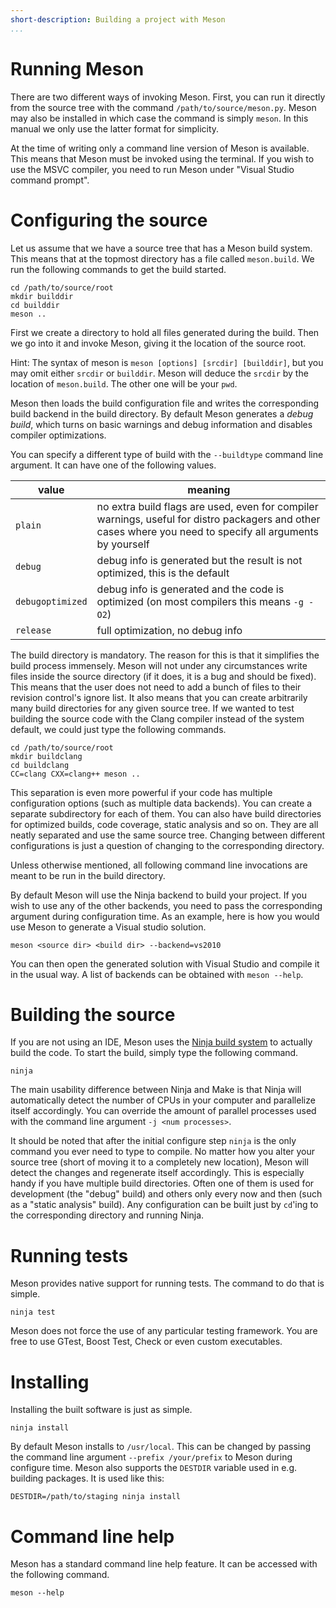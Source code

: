 ```yaml
---
short-description: Building a project with Meson
...
```


# Running Meson

There are two different ways of invoking Meson. First, you can run it
directly from the source tree with the command
`/path/to/source/meson.py`. Meson may also be installed in which case
the command is simply `meson`. In this manual we only use the latter
format for simplicity.

At the time of writing only a command line version of Meson is
available. This means that Meson must be invoked using the
terminal. If you wish to use the MSVC compiler, you need to run Meson
under "Visual Studio command prompt".

Configuring the source
==

Let us assume that we have a source tree that has a Meson build
system. This means that at the topmost directory has a file called
`meson.build`. We run the following commands to get the build started.


    cd /path/to/source/root
    mkdir builddir
    cd builddir
    meson ..

First we create a directory to hold all files generated during the
build. Then we go into it and invoke Meson, giving it the location of
the source root.

Hint: The syntax of meson is `meson [options] [srcdir] [builddir]`,
but you may omit either `srcdir` or `builddir`. Meson will deduce the
`srcdir` by the location of `meson.build`. The other one will be your
`pwd`.

Meson then loads the build configuration file and writes the
corresponding build backend in the build directory. By default Meson
generates a *debug build*, which turns on basic warnings and debug
information and disables compiler optimizations.

You can specify a different type of build with the `--buildtype`
command line argument. It can have one of the following values.

| value            | meaning                                                                                                                                                    |
| ------           | --------                                                                                                                                                   |
| `plain`          | no extra build flags are used, even for compiler warnings, useful for distro packagers and other cases where you need to specify all arguments by yourself |
| `debug`          | debug info is generated but the result is not optimized, this is the default                                                                               |
| `debugoptimized` | debug info is generated and the code is optimized (on most compilers this means `-g -O2`)                                                                  |
| `release`        | full optimization, no debug info                                                                                                                           |

The build directory is mandatory. The reason for this is that it
simplifies the build process immensely. Meson will not under any
circumstances write files inside the source directory (if it does, it
is a bug and should be fixed). This means that the user does not need
to add a bunch of files to their revision control's ignore list. It
also means that you can create arbitrarily many build directories for
any given source tree. If we wanted to test building the source code
with the Clang compiler instead of the system default, we could just
type the following commands.

    cd /path/to/source/root
    mkdir buildclang
    cd buildclang
    CC=clang CXX=clang++ meson ..

This separation is even more powerful if your code has multiple
configuration options (such as multiple data backends). You can create
a separate subdirectory for each of them. You can also have build
directories for optimized builds, code coverage, static analysis and
so on. They are all neatly separated and use the same source
tree. Changing between different configurations is just a question of
changing to the corresponding directory.

Unless otherwise mentioned, all following command line invocations are
meant to be run in the build directory.

By default Meson will use the Ninja backend to build your project. If
you wish to use any of the other backends, you need to pass the
corresponding argument during configuration time. As an example, here
is how you would use Meson to generate a Visual studio solution.

    meson <source dir> <build dir> --backend=vs2010

You can then open the generated solution with Visual Studio and
compile it in the usual way. A list of backends can be obtained with
`meson --help`.

Building the source
==

If you are not using an IDE, Meson uses the [Ninja build
system](https://ninja-build.org/) to actually build the code. To start
the build, simply type the following command.

    ninja

The main usability difference between Ninja and Make is that Ninja
will automatically detect the number of CPUs in your computer and
parallelize itself accordingly. You can override the amount of
parallel processes used with the command line argument `-j <num
processes>`.

It should be noted that after the initial configure step `ninja` is
the only command you ever need to type to compile. No matter how you
alter your source tree (short of moving it to a completely new
location), Meson will detect the changes and regenerate itself
accordingly. This is especially handy if you have multiple build
directories. Often one of them is used for development (the "debug"
build) and others only every now and then (such as a "static analysis"
build). Any configuration can be built just by `cd`'ing to the
corresponding directory and running Ninja.

Running tests
==

Meson provides native support for running tests. The command to do
that is simple.

    ninja test

Meson does not force the use of any particular testing framework. You
are free to use GTest, Boost Test, Check or even custom executables.

Installing
==

Installing the built software is just as simple.

    ninja install

By default Meson installs to `/usr/local`. This can be changed by
passing the command line argument `--prefix /your/prefix` to Meson
during configure time. Meson also supports the `DESTDIR` variable used
in e.g. building packages. It is used like this:

    DESTDIR=/path/to/staging ninja install

Command line help
==

Meson has a standard command line help feature. It can be accessed
with the following command.

    meson --help
